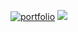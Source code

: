 [![portfolio](https://img.shields.io/badge/my_portfolio-000?style=for-the-badge&logo=ko-fi&logoColor=white)](https://replit.com/@luminousbinary/portfolio?v=1)
[![](https://img.shields.io/badge/linkedin-0A66C2?style=for-the-badge&logo=linkedin&logoColor=white)](https://replit.com/@luminousbinary/sign-up-and-sign-in?v=1)
